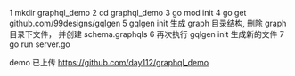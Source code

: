 1   mkdir graphql_demo
2   cd graphql_demo
3   go mod init
4   go get github.com/99designs/gqlgen
5   gqlgen init 生成 graph 目录结构, 删除 graph 目录下文件， 并创建 schema.graphqls
6   再次执行  gqlgen init 生成新的文件
7   go run server.go

demo 已上传
https://github.com/day112/graphql_demo
